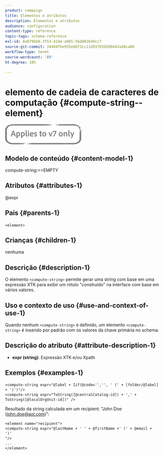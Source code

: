 ```yaml
---
product: campaign
title: Elementos e atributos
description: Elementos e atributos
audience: configuration
content-type: reference
topic-tags: schema-reference
exl-id: 8a079bb8-3f53-4144-a065-5bd402649cc7
source-git-commit: 34404fbe935e68f3cc11d937839209443ad4ca60
workflow-type: tm+mt
source-wordcount: '89'
ht-degree: 10%

---
```


# elemento de cadeia de caracteres de computação {#compute-string--element}

![](../../../assets/v7-only.svg)

## Modelo de conteúdo {#content-model-1}

compute-string:==EMPTY

## Atributos {#attributes-1}

@expr

## Pais {#parents-1}

`<element>`

## Crianças {#children-1}

nenhuma

## Descrição {#description-1}

O elemento `<compute-string>` permite gerar uma string com base em uma expressão XTK para exibir um rótulo &quot;construído&quot; na interface com base em vários valores.

## Uso e contexto de uso {#use-and-context-of-use-1}

Quando nenhum `<compute-string>` é definido, um elemento `<compute-string>` é inserido por padrão com os valores da chave primária no schema.

## Descrição do atributo {#attribute-description-1}

* **expr (string)**: Expressão XTK e/ou Xpath

## Exemplos {#examples-1}

```
<compute-string expr="@label + Iif(@code='','', ' (' + [folder/@label] + ')')"/>  
<compute-string expr="ToString([@centralCatalog-id]) + ',' + ToString([@localOrgUnit-id])" />
```

Resultado da string calculada em um recipient: &quot;John Doe (john.doe@aol.com)&quot;:

```
<element name="recipient">
<compute-string expr="@lastName + ' ' + @firstName +' (' + @email + ')'
"/>
...
</element>
```
